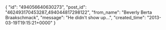  {
   "id": "494056640630273",
   "post_id": "462493170453287_494044817298122",
   "from_name": "Beverly Berta Braakschmack",
   "message": "He didn't show up...",
   "created_time": "2013-03-19T19:15:21+0000"
 }
